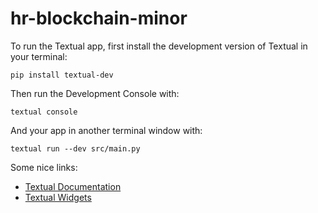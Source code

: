 # hr-blockchain-minor


To run the Textual app, first install the development version of Textual in your terminal:

`pip install textual-dev`

Then run the Development Console with:

`textual console`

And your app in another terminal window with:

`textual run --dev src/main.py`


Some nice links:
- [Textual Documentation](https://textual.textualize.io/)
- [Textual Widgets](https://textual.textualize.io/widget_gallery/)
